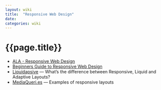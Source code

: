 ```yaml
---
layout: wiki
title:  "Responsive Web Design"
date:
categories: wiki
---
```


# {{page.title}}

* [ALA - Responsive Web Design](http://alistapart.com/article/responsive-web-design)
* [Beginners Guide to Responsive Web Design](http://blog.teamtreehouse.com/beginners-guide-to-responsive-web-design)
* [Liquidapsive](http://liquidapsive.com/) — What’s the difference between Responsive, Liquid and Adaptive Layouts?
* [MediaQueri.es](http://mediaqueri.es/) — Examples of responsive layouts